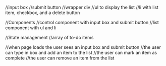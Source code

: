 //input box
//submit button
//wrapper div
//ul to display the list
//li with list item, checkbox, and a delete button

//Components
//control component with input box and submit button
//list component with ul and li

//State management
//array of to-do items


//when page loads the user sees an input box and submit button
//the user can type in box and add an item to the list
//the user can mark an item as complete
//the user can remove an item from the list



